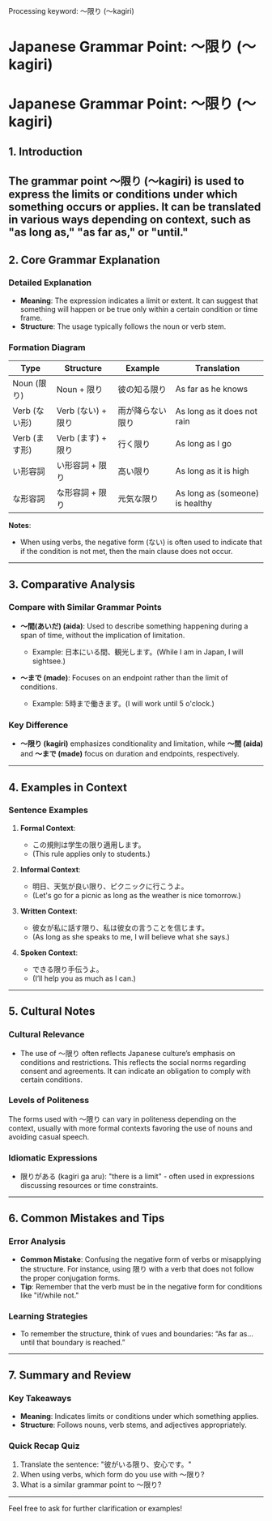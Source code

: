 Processing keyword: ～限り (〜kagiri)
# Japanese Grammar Point: ～限り (〜kagiri)
# Japanese Grammar Point: ～限り (〜kagiri)
## 1. Introduction
The grammar point ～限り (〜kagiri) is used to express the limits or conditions under which something occurs or applies. It can be translated in various ways depending on context, such as "as long as," "as far as," or "until."
---
## 2. Core Grammar Explanation
### Detailed Explanation
- **Meaning**: The expression indicates a limit or extent. It can suggest that something will happen or be true only within a certain condition or time frame.
- **Structure**: The usage typically follows the noun or verb stem.
  
### Formation Diagram
| Type              | Structure                                 | Example                       | Translation                     |
|-------------------|-------------------------------------------|-------------------------------|---------------------------------|
| Noun (限り)       | Noun + 限り                               | 彼の知る限り                  | As far as he knows              |
| Verb (ない形)     | Verb (ない) + 限り                        | 雨が降らない限り              | As long as it does not rain     |
| Verb (ます形)     | Verb (ます) + 限り                        | 行く限り                      | As long as I go                 |
| い形容詞          | い形容詞 + 限り                           | 高い限り                      | As long as it is high           |
| な形容詞          | な形容詞 + 限り                           | 元気な限り                    | As long as (someone) is healthy |
**Notes**: 
- When using verbs, the negative form (ない) is often used to indicate that if the condition is not met, then the main clause does not occur.
---
## 3. Comparative Analysis
### Compare with Similar Grammar Points
- **～間(あいだ) (aida)**: Used to describe something happening during a span of time, without the implication of limitation.
  - Example: 日本にいる間、観光します。(While I am in Japan, I will sightsee.)
  
- **～まで (made)**: Focuses on an endpoint rather than the limit of conditions.
  - Example: 5時まで働きます。(I will work until 5 o'clock.)
### Key Difference
- **～限り (kagiri)** emphasizes conditionality and limitation, while **～間 (aida)** and **～まで (made)** focus on duration and endpoints, respectively.
---
## 4. Examples in Context
### Sentence Examples
1. **Formal Context**: 
   - この規則は学生の限り適用します。
   - (This rule applies only to students.)
  
2. **Informal Context**:
   - 明日、天気が良い限り、ピクニックに行こうよ。
   - (Let's go for a picnic as long as the weather is nice tomorrow.)
  
3. **Written Context**:
   - 彼女が私に話す限り、私は彼女の言うことを信じます。
   - (As long as she speaks to me, I will believe what she says.)
  
4. **Spoken Context**:
   - できる限り手伝うよ。
   - (I’ll help you as much as I can.)
---
## 5. Cultural Notes
### Cultural Relevance
- The use of ～限り often reflects Japanese culture’s emphasis on conditions and restrictions. This reflects the social norms regarding consent and agreements. It can indicate an obligation to comply with certain conditions.
  
### Levels of Politeness
The forms used with ～限り can vary in politeness depending on the context, usually with more formal contexts favoring the use of nouns and avoiding casual speech.
### Idiomatic Expressions
- 限りがある (kagiri ga aru): "there is a limit" - often used in expressions discussing resources or time constraints.
---
## 6. Common Mistakes and Tips
### Error Analysis
- **Common Mistake**: Confusing the negative form of verbs or misapplying the structure. For instance, using 限り with a verb that does not follow the proper conjugation forms.
- **Tip**: Remember that the verb must be in the negative form for conditions like "if/while not."
### Learning Strategies
- To remember the structure, think of vues and boundaries: “As far as... until that boundary is reached.”
---
## 7. Summary and Review
### Key Takeaways
- **Meaning**: Indicates limits or conditions under which something applies.
- **Structure**: Follows nouns, verb stems, and adjectives appropriately.
  
### Quick Recap Quiz
1. Translate the sentence: "彼がいる限り、安心です。"
2. When using verbs, which form do you use with ～限り?
3. What is a similar grammar point to ～限り?
---
Feel free to ask for further clarification or examples!
